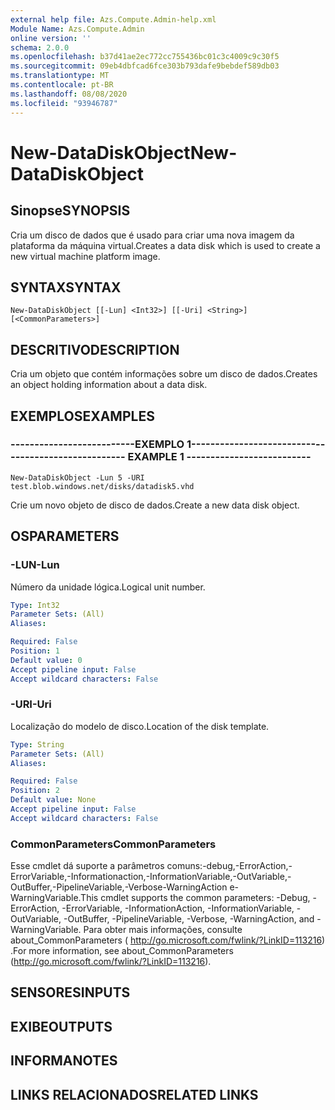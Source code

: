 ```yaml
---
external help file: Azs.Compute.Admin-help.xml
Module Name: Azs.Compute.Admin
online version: ''
schema: 2.0.0
ms.openlocfilehash: b37d41ae2ec772cc755436bc01c3c4009c9c30f5
ms.sourcegitcommit: 09eb4dbfcad6fce303b793dafe9bebdef589db03
ms.translationtype: MT
ms.contentlocale: pt-BR
ms.lasthandoff: 08/08/2020
ms.locfileid: "93946787"
---
```

# <span data-ttu-id="b0b08-101">New-DataDiskObject</span><span class="sxs-lookup"><span data-stu-id="b0b08-101">New-DataDiskObject</span></span>

## <span data-ttu-id="b0b08-102">Sinopse</span><span class="sxs-lookup"><span data-stu-id="b0b08-102">SYNOPSIS</span></span>
<span data-ttu-id="b0b08-103">Cria um disco de dados que é usado para criar uma nova imagem da plataforma da máquina virtual.</span><span class="sxs-lookup"><span data-stu-id="b0b08-103">Creates a data disk which is used to create a new virtual machine platform image.</span></span>

## <span data-ttu-id="b0b08-104">SYNTAX</span><span class="sxs-lookup"><span data-stu-id="b0b08-104">SYNTAX</span></span>

```
New-DataDiskObject [[-Lun] <Int32>] [[-Uri] <String>] [<CommonParameters>]
```

## <span data-ttu-id="b0b08-105">DESCRITIVO</span><span class="sxs-lookup"><span data-stu-id="b0b08-105">DESCRIPTION</span></span>
<span data-ttu-id="b0b08-106">Cria um objeto que contém informações sobre um disco de dados.</span><span class="sxs-lookup"><span data-stu-id="b0b08-106">Creates an object holding information about a data disk.</span></span>

## <span data-ttu-id="b0b08-107">EXEMPLOS</span><span class="sxs-lookup"><span data-stu-id="b0b08-107">EXAMPLES</span></span>

### <span data-ttu-id="b0b08-108">--------------------------EXEMPLO 1--------------------------</span><span class="sxs-lookup"><span data-stu-id="b0b08-108">-------------------------- EXAMPLE 1 --------------------------</span></span>
```
New-DataDiskObject -Lun 5 -URI test.blob.windows.net/disks/datadisk5.vhd
```

<span data-ttu-id="b0b08-109">Crie um novo objeto de disco de dados.</span><span class="sxs-lookup"><span data-stu-id="b0b08-109">Create a new data disk object.</span></span>

## <span data-ttu-id="b0b08-110">OS</span><span class="sxs-lookup"><span data-stu-id="b0b08-110">PARAMETERS</span></span>

### <span data-ttu-id="b0b08-111">-LUN</span><span class="sxs-lookup"><span data-stu-id="b0b08-111">-Lun</span></span>
<span data-ttu-id="b0b08-112">Número da unidade lógica.</span><span class="sxs-lookup"><span data-stu-id="b0b08-112">Logical unit number.</span></span>

```yaml
Type: Int32
Parameter Sets: (All)
Aliases: 

Required: False
Position: 1
Default value: 0
Accept pipeline input: False
Accept wildcard characters: False
```

### <span data-ttu-id="b0b08-113">-URI</span><span class="sxs-lookup"><span data-stu-id="b0b08-113">-Uri</span></span>
<span data-ttu-id="b0b08-114">Localização do modelo de disco.</span><span class="sxs-lookup"><span data-stu-id="b0b08-114">Location of the disk template.</span></span>

```yaml
Type: String
Parameter Sets: (All)
Aliases: 

Required: False
Position: 2
Default value: None
Accept pipeline input: False
Accept wildcard characters: False
```

### <span data-ttu-id="b0b08-115">CommonParameters</span><span class="sxs-lookup"><span data-stu-id="b0b08-115">CommonParameters</span></span>
<span data-ttu-id="b0b08-116">Esse cmdlet dá suporte a parâmetros comuns:-debug,-ErrorAction,-ErrorVariable,-Informationaction,-InformationVariable,-OutVariable,-OutBuffer,-PipelineVariable,-Verbose-WarningAction e-WarningVariable.</span><span class="sxs-lookup"><span data-stu-id="b0b08-116">This cmdlet supports the common parameters: -Debug, -ErrorAction, -ErrorVariable, -InformationAction, -InformationVariable, -OutVariable, -OutBuffer, -PipelineVariable, -Verbose, -WarningAction, and -WarningVariable.</span></span> <span data-ttu-id="b0b08-117">Para obter mais informações, consulte about_CommonParameters ( http://go.microsoft.com/fwlink/?LinkID=113216) .</span><span class="sxs-lookup"><span data-stu-id="b0b08-117">For more information, see about_CommonParameters (http://go.microsoft.com/fwlink/?LinkID=113216).</span></span>

## <span data-ttu-id="b0b08-118">SENSORES</span><span class="sxs-lookup"><span data-stu-id="b0b08-118">INPUTS</span></span>

## <span data-ttu-id="b0b08-119">EXIBE</span><span class="sxs-lookup"><span data-stu-id="b0b08-119">OUTPUTS</span></span>

## <span data-ttu-id="b0b08-120">INFORMA</span><span class="sxs-lookup"><span data-stu-id="b0b08-120">NOTES</span></span>

## <span data-ttu-id="b0b08-121">LINKS RELACIONADOS</span><span class="sxs-lookup"><span data-stu-id="b0b08-121">RELATED LINKS</span></span>

